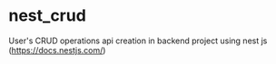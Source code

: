 # nest_crud
User's CRUD operations api creation in backend project using nest js (https://docs.nestjs.com/)
